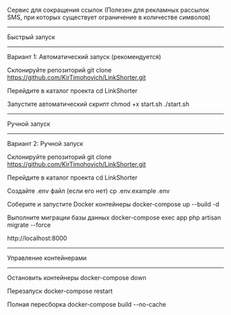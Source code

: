 Сервис для сокращения ссылок (Полезен для рекламных рассылок SMS, при которых существует ограничение в количестве символов)


___________________________________________________________________________________________________________________________
Быстрый запуск
___________________________________________________________________________________________________________________________

Вариант 1: Автоматический запуск (рекомендуется)

Склонируйте репозиторий git clone https://github.com/KirTimohovich/LinkShorter.git

Перейдите в каталог проекта cd LinkShorter

Запустите автоматический скрипт chmod +x start.sh ./start.sh


___________________________________________________________________________________________________________________________
Ручной запуск
___________________________________________________________________________________________________________________________
Вариант 2: Ручной запуск

Склонируйте репозиторий git clone https://github.com/KirTimohovich/LinkShorter.git

Перейдите в каталог проекта cd LinkShorter

Создайте .env файл (если его нет) cp .env.example .env

Соберите и запустите Docker контейнеры docker-compose up --build -d

Выполните миграции базы данных docker-compose exec app php artisan migrate --force

http://localhost:8000

___________________________________________________________________________________________________________________________
Управление контейнерами
___________________________________________________________________________________________________________________________

Остановить контейнеры docker-compose down

Перезапуск docker-compose restart

Полная пересборка docker-compose build --no-cache
